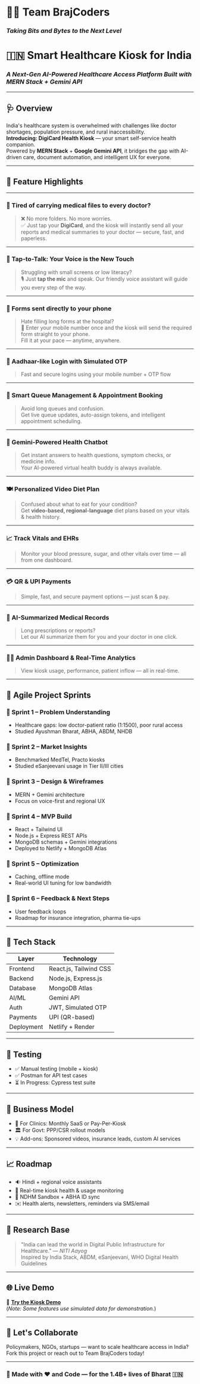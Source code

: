 # 👨‍⚕️ Team BrajCoders  
### _Taking Bits and Bytes to the Next Level_

# 🇮🇳 Smart Healthcare Kiosk for India  
### _A Next-Gen AI-Powered Healthcare Access Platform Built with MERN Stack + Gemini API_

---

## 🩺 Overview  
India's healthcare system is overwhelmed with challenges like doctor shortages, population pressure, and rural inaccessibility.  
**Introducing: DigiCard Health Kiosk** — your smart self-service health companion.  
Powered by **MERN Stack** + **Google Gemini API**, it bridges the gap with AI-driven care, document automation, and intelligent UX for everyone.

---

## 🌟 Feature Highlights

---

### 🧾 Tired of carrying medical files to every doctor?  
> ❌ No more folders. No more worries.  
> ✅ Just tap your **DigiCard**, and the kiosk will instantly send all your reports and medical summaries to your doctor — secure, fast, and paperless.  


---

### 🎤 Tap-to-Talk: Your Voice is the New Touch  
> Struggling with small screens or low literacy?  
> 🎙️ Just **tap the mic** and speak. Our friendly voice assistant will guide you every step of the way.  


---

### 📱 Forms sent directly to your phone  
> Hate filling long forms at the hospital?  
> 📲 Enter your mobile number once and the kiosk will send the required form straight to your phone.  
> Fill it at your pace — anytime, anywhere.  


---

### 🔐 Aadhaar-like Login with Simulated OTP  
> Fast and secure logins using your mobile number + OTP flow  


---

### 📅 Smart Queue Management & Appointment Booking  
> Avoid long queues and confusion.  
> Get live queue updates, auto-assign tokens, and intelligent appointment scheduling.  


---

### 💬 Gemini-Powered Health Chatbot  
> Get instant answers to health questions, symptom checks, or medicine info.  
> Your AI-powered virtual health buddy is always available.  

---

### 🍽️ Personalized Video Diet Plan  
> Confused about what to eat for your condition?  
> Get **video-based, regional-language** diet plans based on your vitals & health history.  


---

### 📈 Track Vitals and EHRs  
> Monitor your blood pressure, sugar, and other vitals over time — all from one dashboard.  

---

### 💳 QR & UPI Payments  
> Simple, fast, and secure payment options — just scan & pay.  


---

### 📂 AI-Summarized Medical Records  
> Long prescriptions or reports?  
> Let our AI summarize them for you and your doctor in one click.  


---

### 🧑‍💼 Admin Dashboard & Real-Time Analytics  
> View kiosk usage, performance, patient inflow — all in real-time.  


---

## 🚀 Agile Project Sprints

### 📌 Sprint 1 – Problem Understanding  
- Healthcare gaps: low doctor-patient ratio (1:1500), poor rural access  
- Studied Ayushman Bharat, ABHA, ABDM, NHDB

### 📌 Sprint 2 – Market Insights  
- Benchmarked MedTel, Practo kiosks  
- Studied eSanjeevani usage in Tier II/III cities

### 📌 Sprint 3 – Design & Wireframes  
- MERN + Gemini architecture  
- Focus on voice-first and regional UX

### 📌 Sprint 4 – MVP Build  
- React + Tailwind UI  
- Node.js + Express REST APIs  
- MongoDB schemas + Gemini integrations  
- Deployed to Netlify + MongoDB Atlas

### 📌 Sprint 5 – Optimization  
- Caching, offline mode  
- Real-world UI tuning for low bandwidth

### 📌 Sprint 6 – Feedback & Next Steps  
- User feedback loops  
- Roadmap for insurance integration, pharma tie-ups

---

## 🧠 Tech Stack

| Layer       | Technology           |
|-------------|----------------------|
| Frontend    | React.js, Tailwind CSS |
| Backend     | Node.js, Express.js  |
| Database    | MongoDB Atlas        |
| AI/ML       | Gemini API           |
| Auth        | JWT, Simulated OTP   |
| Payments    | UPI (QR-based)       |
| Deployment  | Netlify + Render     |

---

## 🧪 Testing

- ✅ Manual testing (mobile + kiosk)
- ✅ Postman for API test cases
- ⏳ In Progress: Cypress test suite

---

## 💼 Business Model

- 🏥 For Clinics: Monthly SaaS or Pay-Per-Kiosk  
- 🏛️ For Govt: PPP/CSR rollout models  
- 💡 Add-ons: Sponsored videos, insurance leads, custom AI services

---

## 📈 Roadmap

- 🔉 Hindi + regional voice assistants  
- 📡 Real-time kiosk health & usage monitoring  
- 🔗 NDHM Sandbox + ABHA ID sync  
- ✉️ Health alerts, newsletters, reminders via SMS/email

---

## 🔬 Research Base

> \"India can lead the world in Digital Public Infrastructure for Healthcare.\" — *NITI Aayog*  
Inspired by India Stack, ABDM, eSanjeevani, WHO Digital Health Guidelines

---

## 🌐 Live Demo  
🔗 **[Try the Kiosk Demo](https://sunny-dusk-064e79.netlify.app)**  
(*Note: Some features use simulated data for demonstration.*)

---

## 🤝 Let's Collaborate  
Policymakers, NGOs, startups — want to scale healthcare access in India?  
Fork this project or reach out to Team BrajCoders today!

---

### 🙏 Made with ❤️ and Code — for the 1.4B+ lives of Bharat 🇮🇳
